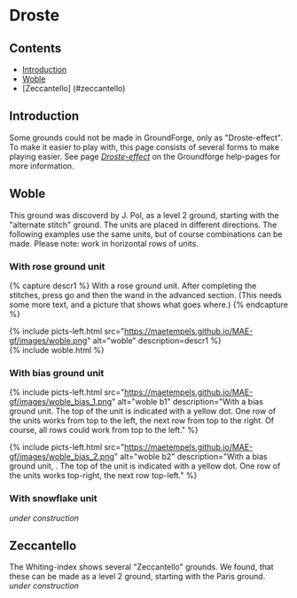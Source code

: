 # Droste

## Contents
* [Introduction](#introduction)
* [Woble](#woble)
* [Zeccantello] (#zeccantello)

## Introduction
Some grounds could not be made in GroundForge, only as "Droste-effect". To make it easier to play with, this page consists of several forms to make playing easier. See page [_Droste-effect_][pg-droste] on the Groundforge help-pages for more information.

[pg-droste]: https://d-bl.github.io/GroundForge/help/Droste-effect


## Woble
This ground was discoverd by J. Pol, as a level 2 ground, starting with the "alternate stitch" ground. The units are placed in different directions. The following examples use the same units, but of course combinations can be made. Please note: work in horizontal rows of units.

### With rose ground unit

{% capture descr1 %}
With a rose ground unit. After completing the stitches, press <span class="elem">go</span> and then the <span class="elem">wand</span> in the advanced section. (This needs some more text, and a picture that shows what goes where.)
{% endcapture %}

{% include picts-left.html 
  src="https://maetempels.github.io/MAE-gf/images/woble.png" 
  alt="woble" 
  description=descr1
%}      
{% include woble.html
%}

### With bias ground unit
{% include picts-left.html 
  src="https://maetempels.github.io/MAE-gf/images/woble_bias_1.png" 
  alt="woble b1" 
  description="With a bias ground unit. The top of the unit is indicated with a yellow dot. One row of the units works from top to the left, the next row from top to the right. Of course, all rows could work from top to the left."
%}   

{% include picts-left.html 
  src="https://maetempels.github.io/MAE-gf/images/woble_bias_2.png" 
  alt="woble b2" 
  description="With a bias ground unit, . The top of the unit is indicated with a yellow dot. One row of the units works top-right, the next row top-left."
%}  

### With snowflake unit
_under construction_


## Zeccantello
The Whiting-index shows several "Zeccantello" grounds. We found, that these can be made as a level 2 ground, starting with the Paris ground. _under construction_

